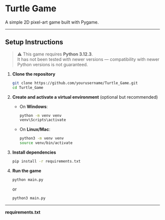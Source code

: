 # Turtle Game

A simple 2D pixel-art game built with Pygame.

---

## Setup Instructions

> ⚠️ This game requires **Python 3.12.3**.  
> It has not been tested with newer versions — compatibility with newer Python versions is not guaranteed.

1. **Clone the repository**

    ```bash
    git clone https://github.com/yourusername/Turtle_Game.git
    cd Turtle_Game
    ```

2. **Create and activate a virtual environment** (optional but recommended)

    - On **Windows**:
    
      ```bash
      python -m venv venv
      venv\Scripts\activate
      ```
    
    - On **Linux/Mac**:
    
      ```bash
      python3 -m venv venv
      source venv/bin/activate
      ```

3. **Install dependencies**

    ```bash
    pip install -r requirements.txt
    ```

4. **Run the game**

    ```bash
    python main.py
    ```
    or
    ```bash
    python3 main.py
    ```

---

**requirements.txt**

